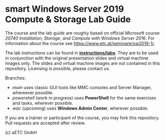 # smart Windows Server 2019 Compute & Storage Lab Guide

The course and the lab guide are roughly based on official Microsoft course *20740 Installation, Storage, and Compute with Windows Server 2016*. For information about the course see <https://www.etc.at/seminare/sw2019-1/>.

The lab instructions can be found in [**instructions/labs**](https://github.com/EnterpriseTrainingCenter/sW2019-1/tree/main/Instructions/Labs). They are to be used in conjunction with the original presentation slides and virtual machine images only. The slides and virtual machine images are not contained in this repository. Licensing is possible, please contact us.

Branches:

* *main* uses classic GUI tools like MMC consoles and Server Manager, whereever possible.
* *powershell* (work in progress) uses **PowerShell** for the same exercises and tasks, wherever possible.
* *wac* (upcoming) uses **Windows Admin Center**, wherever possible.

If you are a trainer or participant of the course, you may fork this repository. Pull requests are accepted after review.

(c) aETC GmbH
